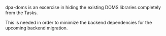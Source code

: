 dpa-doms is an excercise in hiding the existing DOMS libraries
completely from the Tasks.

This is needed in order to minimize the backend dependencies
for the upcoming backend migration.



